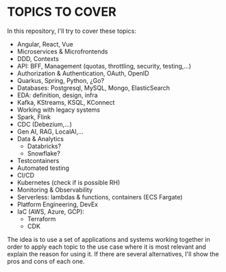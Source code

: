# TOPICS TO COVER

In this repository, I'll try to cover these topics:

- Angular, React, Vue
- Microservices & Microfrontends
- DDD, Contexts
- API: BFF, Management (quotas, throttling, security, testing,...)
- Authorization & Authentication, OAuth, OpenID
- Quarkus, Spring, Python, ¿Go?
- Databases: Postgresql, MySQL, Mongo, ElasticSearch
- EDA: definition, design, infra
- Kafka, KStreams, KSQL, KConnect
- Working with legacy systems
- Spark, Flink
- CDC (Debezium,...)
- Gen AI, RAG, LocalAI,...
- Data & Analytics
  - Databricks?
  - Snowflake?
- Testcontainers
- Automated testing
- CI/CD
- Kubernetes (check if is possible RH)
- Monitoring & Observability
- Serverless: lambdas & functions, containers (ECS Fargate)
- Platform Engineering, DevEx
- IaC (AWS, Azure, GCP):
  - Terraform
  - CDK



The idea is to use a set of applications and systems working together in order to apply each topic to the use case where it is most relevant and explain the reason for using it. If there are several alternatives, I'll show the pros and cons of each one.
